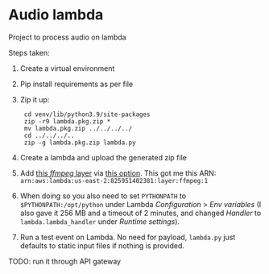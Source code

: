 # Audio lambda

Project to process audio on lambda

Steps taken:

1. Create a virtual environment

2. Pip install requirements as per file

3. Zip it up:

		cd venv/lib/python3.9/site-packages
		zip -r9 lambda.pkg.zip *
		mv lambda.pkg.zip ../../../../
		cd ../../../..
		zip -g lambda.pkg.zip lambda.py

4. Create a lambda and upload the generated zip file

5. Add [this _ffmpeg_ layer](https://github.com/serverlesspub/ffmpeg-aws-lambda-layer) via [this option](https://serverlessrepo.aws.amazon.com/applications/arn:aws:serverlessrepo:us-east-1:145266761615:applications~ffmpeg-lambda-layer). This got me this ARN: `arn:aws:lambda:us-east-2:825951402381:layer:ffmpeg:1`

6. When doing so you also need to set `PYTHONPATH` to `$PYTHONPATH:/opt/python` under Lambda _Configuration_ > _Env variables_ (I also gave it 256 MB and a timeout of 2 minutes, and changed _Handler_ to `lambda.lambda_handler` under _Runtime settings_).

7. Run a test event on Lambda. No need for payload, `lambda.py` just defaults to static input files if nothing is provided.

TODO: run it through API gateway

